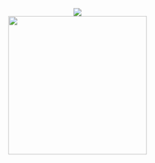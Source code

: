 <div align="center">
<img src="https://cdn.discordapp.com/attachments/561523819676696586/917106816922558534/imageonline-co-roundcorner.png?size=128">
</div>

<div align="center">
  <img src="https://lanyard-profile-readme.vercel.app/api/287218738242125826" height="280">
</div>
